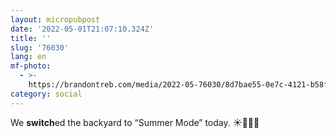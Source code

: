```yaml
---
layout: micropubpost
date: '2022-05-01T21:07:10.324Z'
title: ''
slug: '76030'
lang: en
mf-photo:
  - >-
    https://brandontreb.com/media/2022-05-76030/8d7bae55-0e7c-4121-b58f-7ca855940945.jpeg
category: social
---
```

We **switch**ed the backyard to “Summer Mode” today. ☀️🏊‍♂️🍹
